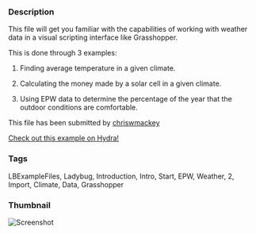 ### Description 
This file will get you familiar with the capabilities of working with weather data in a visual scripting interface like Grasshopper.
This is done through 3 examples:
1) Finding average temperature in a given climate.
2) Calculating the money made by a solar cell in a given climate.
3) Using EPW data to determine the percentage of the year that the outdoor conditions are comfortable.

This file has been submitted by [chriswmackey](https://github.com/chriswmackey)

[Check out this example on Hydra!](http://hydrashare.github.io/hydra/viewer?owner=chriswmackey&fork=hydra_2&id=Getting_Started_With_Ladybug_2)
### Tags 
LBExampleFiles, Ladybug, Introduction, Intro, Start, EPW, Weather, 2, Import, Climate, Data, Grasshopper
### Thumbnail 
![Screenshot](https://raw.githubusercontent.com/chriswmackey/hydra/master/Getting_Started_With_Ladybug_2/thumbnail.png)
